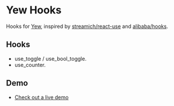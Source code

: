 # Yew Hooks

Hooks for [Yew](https://github.com/yewstack/yew), inspired by [streamich/react-use](https://github.com/streamich/react-use) and [alibaba/hooks](https://github.com/alibaba/hooks).

## Hooks

- use_toggle / use_bool_toggle.
- use_counter.

## Demo

- [Check out a live demo](https://jetli.github.io/yew-hooks/)
